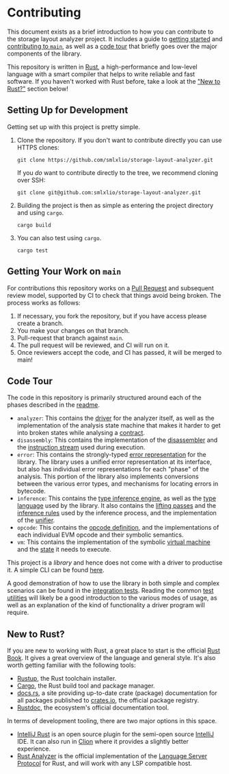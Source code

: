 # Contributing

This document exists as a brief introduction to how you can contribute to the storage layout
analyzer project. It includes a guide to [getting started](#setting-up-for-development) and
[contributing to `main`](#getting-your-work-on-main), as well as a [code tour](#code-tour) that
briefly goes over the major components of the library.

This repository is written in [Rust](https://www.rust-lang.org), a high-performance and
low-level language with a smart compiler that helps to write reliable and fast software. If you
haven't worked with Rust before, take a look at the ["New to Rust?"](#new-to-rust) section below!

## Setting Up for Development

Getting set up with this project is pretty simple.

1. Clone the repository. If you don't want to contribute directly you can use HTTPS clones:

   ```shell
   git clone https://github.com/smlxlio/storage-layout-analyzer.git
   ```

   If you _do_ want to contribute directly to the tree, we recommend cloning over SSH:

   ```shell
   git clone git@github.com:smlxlio/storage-layout-analyzer.git
   ```

2. Building the project is then as simple as entering the project directory and using `cargo`.

   ```shell
   cargo build
   ```

3. You can also test using `cargo`.

   ```shell
   cargo test
   ```

## Getting Your Work on `main`

For contributions this repository works on a
[Pull Request](https://github.com/smlxlio/storage-layout-analyzer/pulls) and subsequent review
model, supported by CI to check that things avoid being broken. The process works as follows:

1. If necessary, you fork the repository, but if you have access please create a branch.
2. You make your changes on that branch.
3. Pull-request that branch against `main`.
4. The pull request will be reviewed, and CI will run on it.
5. Once reviewers accept the code, and CI has passed, it will be merged to main!

## Code Tour

The code in this repository is primarily structured around each of the phases described in
the [readme](../README.md).

- `analyzer`: This contains the [driver](../src/analyzer/mod.rs) for the analyzer itself, as well
  as the implementation of the analysis state machine that makes it harder to get into broken states
  while analysing a [contract](../src/analyzer/contract.rs).
- `disassembly`: This contains the implementation of
  the [disassembler](../src/disassembly/disassembler.rs) and
  the [instruction stream](../src/disassembly/mod.rs) used during execution.
- `error`: This contains the strongly-typed [error representation](../src/error/mod.rs) for the
  library. The library uses a unified error representation at its interface, but also has individual
  error representations for each "phase" of the analysis. This portion of the library also
  implements conversions between the various error types, and mechanisms for locating errors in
  bytecode.
- `inference`: This contains the [type inference engine](../src/inference/mod.rs), as well as
  the [type language](../src/inference/expression.rs) used by the library. It also contains
  the [lifting passes](../src/inference/lift/mod.rs) and
  the [inference rules](../src/inference/rule/mod.rs) used by the inference process, and the
  implementation of the [unifier](../src/inference/unification/mod.rs).
- `opcode`: This contains the [opcode definition](../src/opcode/mod.rs), and the implementations of
  each individual EVM opcode and their symbolic semantics.
- `vm`: This contains the implementation of the symbolic [virtual machine](../src/vm/mod.rs) and
  the [state](../src/vm/state/mod.rs) it needs to execute.

This project is a _library_ and hence does not come with a driver to productise it. A simple CLI can
be found [here](https://github.com/smlxl/sla-cli).

A good demonstration of how to use the library in both simple and complex scenarios can be found in
the [integration tests](../tests). Reading the common [test utilities](../tests/common/mod.rs) will
likely be a good introduction to the various modes of usage, as well as an explanation of the kind
of functionality a driver program will require.

## New to Rust?

If you are new to working with Rust, a great place to start is the official
[Rust Book](https://doc.rust-lang.org/book/). It gives a great overview of the language and
general style. It's also worth getting familiar with the following tools:

- [Rustup](https://rustup.rs), the Rust toolchain installer.
- [Cargo](https://doc.rust-lang.org/cargo/), the Rust build tool and package manager.
- [docs.rs](https://docs.rs), a site providing up-to-date crate (package) documentation for all
  packages published to [crates.io](https://crates.io), the official package registry.
- [Rustdoc](https://doc.rust-lang.org/rustdoc/index.html), the ecosystem's official
  documentation tool.

In terms of development tooling, there are two major options in this space.

- [IntelliJ Rust](https://intellij-rust.github.io) is an open source plugin for the semi-open
  source [IntelliJ](https://www.jetbrains.com/idea/) IDE. It can also run in
  [Clion](https://www.jetbrains.com/idea/) where it provides a slightly better experience.
- [Rust Analyzer](https://rust-analyzer.github.io) is the official implementation of the
  [Language Server Protocol](https://microsoft.github.io/language-server-protocol/) for Rust,
  and will work with any LSP compatible host.
